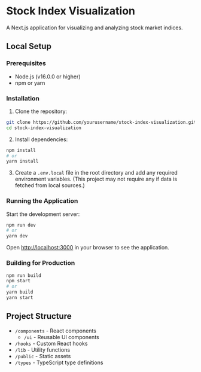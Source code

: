# Stock Index Visualization

A Next.js application for visualizing and analyzing stock market indices.

## Local Setup

### Prerequisites

- Node.js (v16.0.0 or higher)
- npm or yarn

### Installation

1. Clone the repository:

```bash
git clone https://github.com/yourusername/stock-index-visualization.git
cd stock-index-visualization
```

2. Install dependencies:

```bash
npm install
# or
yarn install
```

3. Create a `.env.local` file in the root directory and add any required environment variables. (This project may not require any if data is fetched from local sources.)

### Running the Application

Start the development server:

```bash
npm run dev
# or
yarn dev
```

Open [http://localhost:3000](http://localhost:3000) in your browser to see the application.

### Building for Production

```bash
npm run build
npm start
# or
yarn build
yarn start
```

## Project Structure

- `/components` - React components
  - `/ui` - Reusable UI components
- `/hooks` - Custom React hooks
- `/lib` - Utility functions
- `/public` - Static assets
- `/types` - TypeScript type definitions
